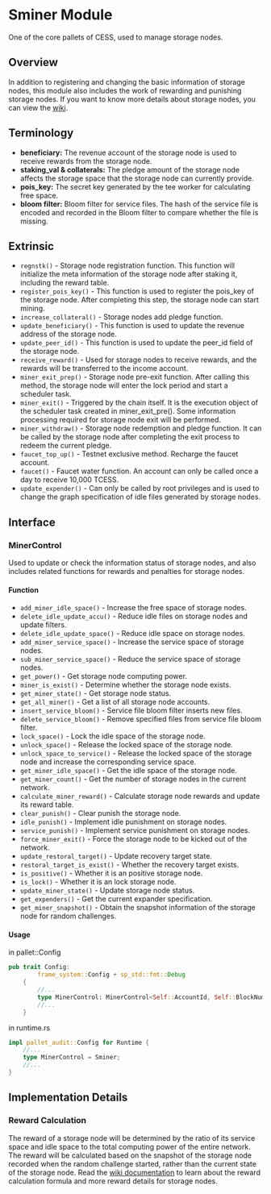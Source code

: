 # Sminer Module

One of the core pallets of CESS, used to manage storage nodes.

## Overview

In addition to registering and changing the basic information of storage nodes, this module also includes the work of rewarding and punishing storage nodes. If you want to know more details about storage nodes, you can view the [wiki](https://docs.cess.cloud/core/storage-miner).

## Terminology

* **beneficiary:** The revenue account of the storage node is used to receive rewards from the storage node.
* **staking_val & collaterals:** The pledge amount of the storage node affects the storage space that the storage node can currently provide.
* **pois_key:** The secret key generated by the tee worker for calculating free space.
* **bloom filter:** Bloom filter for service files. The hash of the service file is encoded and recorded in the Bloom filter to compare whether the file is missing.

## Extrinsic

* `regnstk()` - Storage node registration function. This function will initialize the meta information of the storage node after staking it, including the reward table.
* `register_pois_key()` - This function is used to register the pois_key of the storage node. After completing this step, the storage node can start mining.
* `increase_collateral()` - Storage nodes add pledge function.
* `update_beneficiary()` - This function is used to update the revenue address of the storage node.
* `update_peer_id()` - This function is used to update the peer_id field of the storage node.
* `receive_reward()` - Used for storage nodes to receive rewards, and the rewards will be transferred to the income account.
* `miner_exit_prep()` - Storage node pre-exit function. After calling this method, the storage node will enter the lock period and start a scheduler task.
* `miner_exit()` - Triggered by the chain itself. It is the execution object of the scheduler task created in miner_exit_pre(). Some information processing required for storage node exit will be performed.
* `miner_withdraw()` - Storage node redemption and pledge function. It can be called by the storage node after completing the exit process to redeem the current pledge.
* `faucet_top_up()` - Testnet exclusive method. Recharge the faucet account.
* `faucet()` - Faucet water function. An account can only be called once a day to receive 10,000 TCESS.
* `update_expender()` - Can only be called by root privileges and is used to change the graph specification of idle files generated by storage nodes.

## Interface

### MinerControl

Used to update or check the information status of storage nodes, and also includes related functions for rewards and penalties for storage nodes.

#### Function

* `add_miner_idle_space()` - Increase the free space of storage nodes.
* `delete_idle_update_accu()` - Reduce idle files on storage nodes and update filters.
* `delete_idle_update_space()` - Reduce idle space on storage nodes.
* `add_miner_service_space()` - Increase the service space of storage nodes.
* `sub_miner_service_space()` - Reduce the service space of storage nodes.
* `get_power()` - Get storage node computing power.
* `miner_is_exist()` - Determine whether the storage node exists.
* `get_miner_state()` - Get storage node status.
* `get_all_miner()` - Get a list of all storage node accounts.
* `insert_service_bloom()` - Service file bloom filter inserts new files.
* `delete_service_bloom()` - Remove specified files from service file bloom filter.
* `lock_space()` - Lock the idle space of the storage node.
* `unlock_space()` - Release the locked space of the storage node.
* `unlock_space_to_service()` - Release the locked space of the storage node and increase the corresponding service space.
* `get_miner_idle_space()` - Get the idle space of the storage node.
* `get_miner_count()` - Get the number of storage nodes in the current network.
* `calculate_miner_reward()` - Calculate storage node rewards and update its reward table.
* `clear_punish()` - Clear punish the storage node.
* `idle_punish()` - Implement idle punishment on storage nodes.
* `service_punish()` - Implement service punishment on storage nodes.
* `force_miner_exit()` - Force the storage node to be kicked out of the network.
* `update_restoral_target()` - Update recovery target state.
* `restoral_target_is_exist()` - Whether the recovery target exists.
* `is_positive()` - Whether it is an positive storage node.
* `is_lock()` - Whether it is an lock storage node.
* `update_miner_state()` - Update storage node status.
* `get_expenders()` - Get the current expander specification.
* `get_miner_snapshot()` - Obtain the snapshot information of the storage node for random challenges.

#### Usage
in pallet::Config
```rust
pub trait Config:
		frame_system::Config + sp_std::fmt::Debug
    {
        //...
        type MinerControl: MinerControl<Self::AccountId, Self::BlockNumber>;
        //...
    }
```
in runtime.rs
```rust
impl pallet_audit::Config for Runtime {
    //...
    type MinerControl = Sminer;
    //...
}
```

## Implementation Details

### Reward Calculation

The reward of a storage node will be determined by the ratio of its service space and idle space to the total computing power of the entire network.
The reward will be calculated based on the snapshot of the storage node recorded when the random challenge started, rather than the current state of the storage node.
Read the [wiki documentation](https://docs.cess.cloud/core/storage-miner/reward) to learn about the reward calculation formula and more reward details for storage nodes.

